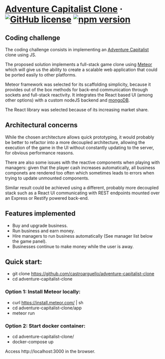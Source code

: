 # [Adventure Capitalist Clone](https://github.com/castroarguello/adventure-capitalist-clone) &middot; [![GitHub license](https://img.shields.io/badge/license-MIT-blue.svg)](https://github.com/facebook/react/blob/master/LICENSE) [![npm version](https://img.shields.io/npm/v/react.svg?style=flat)](https://www.npmjs.com/package/react)

## Coding challenge

The coding challenge consists in implementing an [Adventure Capitalist](http://en.gameslol.net/adventure-capitalist-1086.html) clone using JS.

The proposed solution implements a full-stack game clone using [Meteor](https://github.com/meteor/meteor) which will give us the ability to create a scalable web application that could be ported easily to other platforms.

Meteor framework was selected for its scaffolding simplicity, because it provides out of the box methods for back-end communication through sockets and full-stack reactivity. It integrates the React based UI (among other options) with a custom nodeJS backend and [mongoDB](https://www.mongodb.com/).

The React library was selected because of its increasing market share.

## Architectural concerns

While the chosen architecture allows quick prototyping, it would probably be better to refactor into a more decoupled architecture, allowing the execution of the game in the UI without constantly updating to the server, for obvious performance reasons.

There are also some issues with the reactive components when playing with managers: given that the player cash increases automatically, all business componets are rendered too often which sometimes leads to errors when trying to update unmounted components.

Similar result could be achieved using a different, probably more decoupled stack such as a React UI communicating with REST endpoints mounted over an Express or Restify powered back-end.

## Features implemented

- Buy and upgrade business.
- Run business and earn money.
- Hire managers to run business automatically (See manager list below the game panel).
- Businesses continue to make money while the user is away.

## Quick start:

- git clone https://github.com/castroarguello/adventure-capitalist-clone
- cd adventure-capitalist-clone

### Option 1: Install Meteor locally:

- curl https://install.meteor.com/ | sh
- cd adventure-capitalist-clone/app
- meteor run

### Option 2: Start docker container:

- cd adventure-capitalist-clone/
- docker-compose up

Access http://localhost:3000 in the browser.
